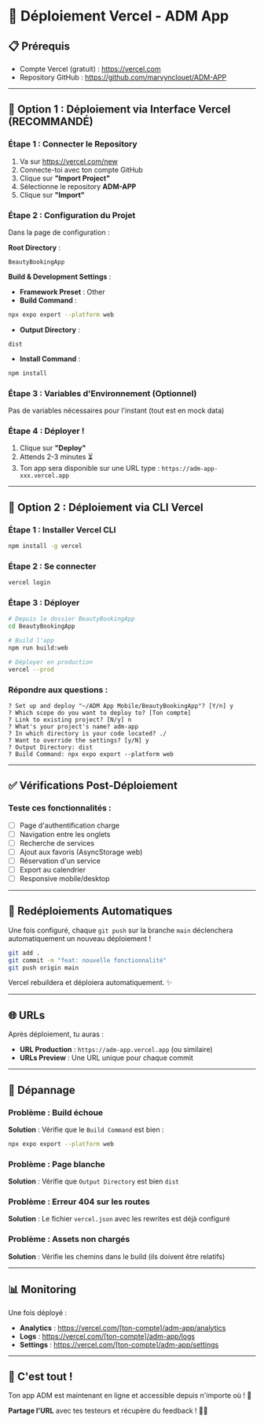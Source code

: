 # 🚀 Déploiement Vercel - ADM App

## 📋 Prérequis
- Compte Vercel (gratuit) : https://vercel.com
- Repository GitHub : https://github.com/marvynclouet/ADM-APP

---

## 🎯 Option 1 : Déploiement via Interface Vercel (RECOMMANDÉ)

### Étape 1 : Connecter le Repository
1. Va sur https://vercel.com/new
2. Connecte-toi avec ton compte GitHub
3. Clique sur **"Import Project"**
4. Sélectionne le repository **ADM-APP**
5. Clique sur **"Import"**

### Étape 2 : Configuration du Projet
Dans la page de configuration :

**Root Directory** :
```
BeautyBookingApp
```

**Build & Development Settings** :
- **Framework Preset** : Other
- **Build Command** : 
```bash
npx expo export --platform web
```
- **Output Directory** : 
```
dist
```
- **Install Command** : 
```bash
npm install
```

### Étape 3 : Variables d'Environnement (Optionnel)
Pas de variables nécessaires pour l'instant (tout est en mock data)

### Étape 4 : Déployer !
1. Clique sur **"Deploy"**
2. Attends 2-3 minutes ⏳
3. Ton app sera disponible sur une URL type : `https://adm-app-xxx.vercel.app`

---

## 🎯 Option 2 : Déploiement via CLI Vercel

### Étape 1 : Installer Vercel CLI
```bash
npm install -g vercel
```

### Étape 2 : Se connecter
```bash
vercel login
```

### Étape 3 : Déployer
```bash
# Depuis le dossier BeautyBookingApp
cd BeautyBookingApp

# Build l'app
npm run build:web

# Déployer en production
vercel --prod
```

### Répondre aux questions :
```
? Set up and deploy "~/ADM App Mobile/BeautyBookingApp"? [Y/n] y
? Which scope do you want to deploy to? [Ton compte]
? Link to existing project? [N/y] n
? What's your project's name? adm-app
? In which directory is your code located? ./
? Want to override the settings? [y/N] y
? Output Directory: dist
? Build Command: npx expo export --platform web
```

---

## ✅ Vérifications Post-Déploiement

### Teste ces fonctionnalités :
- [ ] Page d'authentification charge
- [ ] Navigation entre les onglets
- [ ] Recherche de services
- [ ] Ajout aux favoris (AsyncStorage web)
- [ ] Réservation d'un service
- [ ] Export au calendrier
- [ ] Responsive mobile/desktop

---

## 🔄 Redéploiements Automatiques

Une fois configuré, chaque `git push` sur la branche `main` déclenchera automatiquement un nouveau déploiement !

```bash
git add .
git commit -m "feat: nouvelle fonctionnalité"
git push origin main
```

Vercel rebuildera et déploiera automatiquement. ✨

---

## 🌐 URLs

Après déploiement, tu auras :
- **URL Production** : `https://adm-app.vercel.app` (ou similaire)
- **URLs Preview** : Une URL unique pour chaque commit

---

## 🐛 Dépannage

### Problème : Build échoue
**Solution** : Vérifie que le `Build Command` est bien :
```bash
npx expo export --platform web
```

### Problème : Page blanche
**Solution** : Vérifie que `Output Directory` est bien `dist`

### Problème : Erreur 404 sur les routes
**Solution** : Le fichier `vercel.json` avec les rewrites est déjà configuré

### Problème : Assets non chargés
**Solution** : Vérifie les chemins dans le build (ils doivent être relatifs)

---

## 📊 Monitoring

Une fois déployé :
- **Analytics** : https://vercel.com/[ton-compte]/adm-app/analytics
- **Logs** : https://vercel.com/[ton-compte]/adm-app/logs
- **Settings** : https://vercel.com/[ton-compte]/adm-app/settings

---

## 🎉 C'est tout !

Ton app ADM est maintenant en ligne et accessible depuis n'importe où ! 🚀

**Partage l'URL** avec tes testeurs et récupère du feedback ! 📱✨

